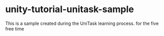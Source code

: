 # unity-tutorial-unitask-sample
This is a sample created during the UniTask learning process. for the five free time
